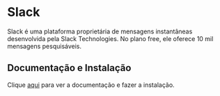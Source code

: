 # Slack

Slack é uma plataforma proprietária de mensagens instantâneas desenvolvida pela Slack Technologies. No plano free, ele oferece 10 mil mensagens pesquisáveis.

## Documentação e Instalação

Clique [aqui](https://slack.com/intl/pt-br) para ver a documentação e fazer a instalação.

